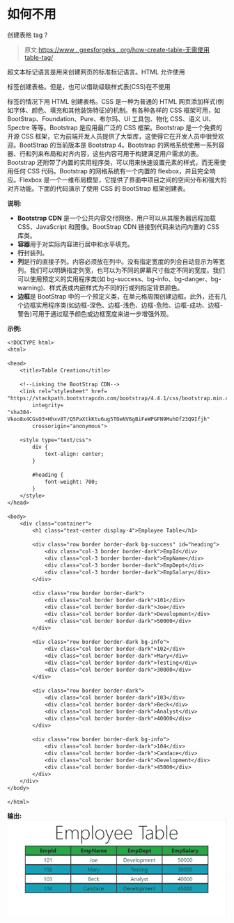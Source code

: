 # 如何不用

创建表格 tag ?

> 原文:[https://www . geesforgeks . org/how-create-table-无需使用 table-tag/](https://www.geeksforgeeks.org/how-create-table-without-using-table-tag/)

超文本标记语言是用来创建网页的标准标记语言。HTML 允许使用

标签创建表格。但是，也可以借助级联样式表(CSS)在不使用

标签的情况下用 HTML 创建表格。CSS 是一种为普通的 HTML 网页添加样式(例如字体、颜色、填充和其他装饰特征)的机制。有各种各样的 CSS 框架可用，如 BootStrap、Foundation、Pure、布尔玛、UI 工具包、物化 CSS、语义 UI、Spectre 等等。Bootstrap 是应用最广泛的 CSS 框架。Bootstrap 是一个免费的开源 CSS 框架，它为前端开发人员提供了大型库，这使得它在开发人员中很受欢迎。BootStrap 的当前版本是 Bootstrap 4。Bootstrap 的网格系统使用一系列容器、行和列来布局和对齐内容，这些内容可用于构建满足用户需求的表。Bootstrap 还附带了内置的实用程序类，可以用来快速设置元素的样式，而无需使用任何 CSS 代码。Bootstrap 的网格系统有一个内置的 flexbox，并且完全响应。Flexbox 是一个一维布局模型，它提供了界面中项目之间的空间分布和强大的对齐功能。下面的代码演示了使用 CSS 的 BootStrap 框架创建表。

**说明:**

*   **Bootstrap CDN** 是一个公共内容交付网络，用户可以从其服务器远程加载 CSS、JavaScript 和图像。BootStrap CDN 链接到代码来访问内置的 CSS 库类。
*   **容器**用于对实际内容进行居中和水平填充。
*   **行**封装列。
*   **列**是行的直接子列。内容必须放在列中。没有指定宽度的列会自动显示为等宽列。我们可以明确指定列宽，也可以为不同的屏幕尺寸指定不同的宽度。我们可以使用预定义的实用程序类(如 bg-success、bg-info、bg-danger、bg-warning)、样式表或内嵌样式为不同的行或列指定背景颜色。
*   **边框**是 BootStrap 中的一个预定义类，在单元格周围创建边框。此外，还有几个边框实用程序类(如边框-深色、边框-浅色、边框-危险、边框-成功、边框-警告)可用于通过赋予颜色或边框宽度来进一步增强外观。

**示例:**

```htmlhtml
<!DOCTYPE html>
<html>

<head>
    <title>Table Creation</title>

    <!--Linking the BootStrap CDN-->
    <link rel="stylesheet" href=
"https://stackpath.bootstrapcdn.com/bootstrap/4.4.1/css/bootstrap.min.css"
        integrity=
"sha384-Vkoo8x4CGsO3+Hhxv8T/Q5PaXtkKtu6ug5TOeNV6gBiFeWPGFN9MuhOf23Q9Ifjh"
        crossorigin="anonymous">

    <style type="text/css">
        div {
            text-align: center;
        }

        #heading {
            font-weight: 700;
        }
    </style>
</head>

<body>
    <div class="container">
        <h1 class="text-center display-4">Employee Table</h1>

        <div class="row border border-dark bg-success" id="heading">
            <div class="col-3 border border-dark">EmpId</div>
            <div class="col-3 border border-dark">EmpName</div>
            <div class="col-3 border border-dark">EmpDept</div>
            <div class="col-3 border border-dark">EmpSalary</div>
        </div>

        <div class="row border border-dark">
            <div class="col border border-dark">101</div>
            <div class="col border border-dark">Joe</div>
            <div class="col border border-dark">Development</div>
            <div class="col border border-dark">50000</div>
        </div>

        <div class="row border border-dark bg-info">
            <div class="col border border-dark">102</div>
            <div class="col border border-dark">Mary</div>
            <div class="col border border-dark">Testing</div>
            <div class="col border border-dark">30000</div>
        </div>

        <div class="row border border-dark">
            <div class="col border border-dark">103</div>
            <div class="col border border-dark">Beck</div>
            <div class="col border border-dark">Analyst</div>
            <div class="col border border-dark">40000</div>
        </div>

        <div class="row border border-dark bg-info">
            <div class="col border border-dark">104</div>
            <div class="col border border-dark">Candace</div>
            <div class="col border border-dark">Development</div>
            <div class="col border border-dark">45000</div>
        </div>
    </div>
</body>

</html>
```

**输出:**
![](img/c3cefee7530f2c358c58200f86859247.png)